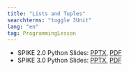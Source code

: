 ```yaml
---
title: "Lists and Tuples"
searchterms: "toggle 3Unit"
lang: "en"
tag: ProgrammingLesson
---
```

 <ul>
 <li class="ng-binding">SPIKE 2.0 Python Slides:
 <a href="PyProgrammingLessons/ListsTuples.pptx">PPTX</a>,
 <a href="PyProgrammingLessons/ListsTuples.pdf">PDF</a>
 </li>
 <li class="ng-binding">SPIKE 3.0 Python Slides:
 <a href="PyProgrammingLessons/SP3ListsTuplesPython.pptx">PPTX</a>,
 <a href="PyProgrammingLessons/SP3ListsTuplesPython.pdf">PDF</a>
 </li>
 </ul>
